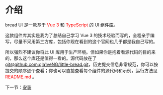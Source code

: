 # 介绍

bread UI 是一款基于  <font color='red'> Vue 3 </font> 和 <font color='red'> TypeScript </font>  的 UI 组件库。

这款组件库其实是我为了总结自己学习 Vue 3 的技术经验而写的，全程亲手编写，尽量不采用第三方库，包括你现在看到的这个官网也几乎都是我自己写的。

所以强烈不建议你将此 UI 库用于生产环境。但如果你是抱着看源代码的目的来的，那么这个库还是值得一看的。源代码放在了
[git@github.com:gla1veNG/little-bread.git](https://github.com/gla1veNG/little-bread)，历史提交信息非常规范，你可以按提交的顺序逐个查看；你也可以直接查看每个组件的源代码和示例，运行方法见
<font color='red'> README.md </font>。

下一节：[安装](#/doc/install)